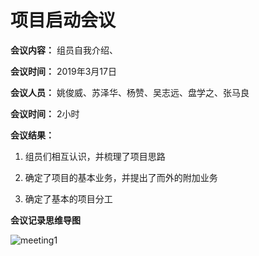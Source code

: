 # 项目启动会议
**会议内容：** 组员自我介绍、

**会议时间：** 2019年3月17日

**会议人员：**  姚俊威、苏泽华、杨赞、吴志远、盘学之、张马良

**会议时间：** 2小时

**会议结果：**
1. 组员们相互认识，并梳理了项目思路

2. 确定了项目的基本业务，并提出了而外的附加业务

3. 确定了基本的项目分工

**会议记录思维导图**

![meeting1](/assets/Meeting_Record_3.17.png)
